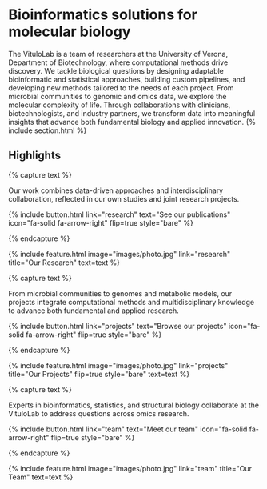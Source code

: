 ---
---

# Bioinformatics solutions for molecular biology

The VituloLab is a team of researchers at the University of Verona, Department of Biotechnology, where computational methods drive discovery. We tackle biological questions by designing adaptable bioinformatic and statistical approaches, building custom pipelines, and developing new methods tailored to the needs of each project. From microbial communities to genomic and omics data, we explore the molecular complexity of life. Through collaborations with clinicians, biotechnologists, and industry partners, we transform data into meaningful insights that advance both fundamental biology and applied innovation.
{% include section.html %}

## Highlights

{% capture text %}

Our work combines data-driven approaches and interdisciplinary collaboration, reflected in our own studies and joint research projects.

{%
  include button.html
  link="research"
  text="See our publications"
  icon="fa-solid fa-arrow-right"
  flip=true
  style="bare"
%}

{% endcapture %}

{%
  include feature.html
  image="images/photo.jpg"
  link="research"
  title="Our Research"
  text=text
%}

{% capture text %}

From microbial communities to genomes and metabolic models, our projects integrate computational methods and multidisciplinary knowledge to advance both fundamental and applied research.

{%
  include button.html
  link="projects"
  text="Browse our projects"
  icon="fa-solid fa-arrow-right"
  flip=true
  style="bare"
%}

{% endcapture %}

{%
  include feature.html
  image="images/photo.jpg"
  link="projects"
  title="Our Projects"
  flip=true
  style="bare"
  text=text
%}

{% capture text %}

Experts in bioinformatics, statistics, and structural biology collaborate at the VituloLab to address questions across omics research.

{%
  include button.html
  link="team"
  text="Meet our team"
  icon="fa-solid fa-arrow-right"
  flip=true
  style="bare"
%}

{% endcapture %}

{%
  include feature.html
  image="images/photo.jpg"
  link="team"
  title="Our Team"
  text=text
%}
